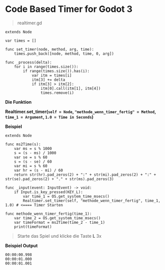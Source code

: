 # Code Based Timer for Godot 3


> realtimer.gd
```
extends Node

var times = []

func set_timer(node, method, arg, time):
    times.push_back([node, method, time, 0, arg])

func _process(delta):
    for i in range(times.size()):
        if range(times.size()).has(i):
            var itm = times[i]
            itm[3] += delta
            if itm[3] > itm[2]:
                itm[0].call(itm[1], itm[4])
                times.remove(i)
```

**Die Funktion**

**Realtimer.set_timer(`self = Node`, `"methode_wenn_timer_fertig" = Method`, `time_1 = Argument`, `1.0 = Time in Seconds`)**


**Beispiel**

```
extends Node

func ms2Time(s):
    var ms = s % 1000
    s = (s - ms) / 1000
    var se = s % 60
    s = (s - se) / 60
    var mi = s % 60
    var hr = (s - mi) / 60
    return str(hr).pad_zeros(2) + ":" + str(mi).pad_zeros(2) + ":" + str(se).pad_zeros(2) + "." + str(ms).pad_zeros(3)

func _input(event: InputEvent) -> void:
    if Input.is_key_pressed(KEY_L):
        var time_1 = OS.get_system_time_msecs()
        Realtimer.set_timer(self, "methode_wenn_timer_fertig", time_1, 1.0) # <==== Timer Starten

func methode_wenn_timer_fertig(time_1):
    var time_2 = OS.get_system_time_msecs()
    var timeFormat = ms2Time(time_2 - time_1)
    print(timeFormat)

```

> Starte das Spiel und klicke die Taste **L** 3x

**Beispiel Output**

```
00:00:00.998
00:00:01.000
00:00:01.001
```
